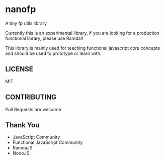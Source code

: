 # nanofp

A tiny fp utils library

Currently this is an experimental library, if you are looking for a production functional library, please use Ramda!!

This library is mainly used for teaching functional javascript core concepts and should be used to prototype or learn with.

## LICENSE

MIT

## CONTRIBUTING

Pull Requests are welcome

## Thank You

* JavaScript Community
* Functional JavaScript Community
* RamdaJS
* NodeJS
